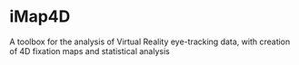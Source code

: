 # iMap4D
A toolbox for the analysis of Virtual Reality eye-tracking data, with creation of 4D fixation maps and statistical analysis
